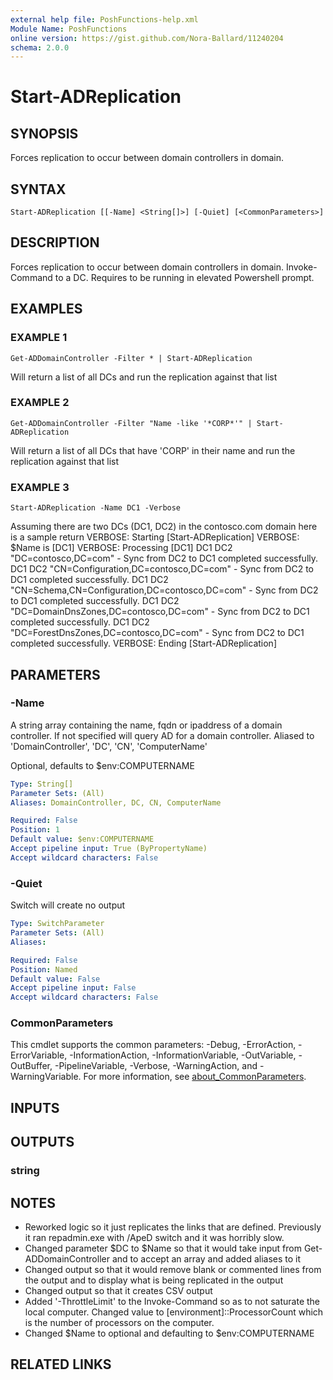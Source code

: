 ```yaml
---
external help file: PoshFunctions-help.xml
Module Name: PoshFunctions
online version: https://gist.github.com/Nora-Ballard/11240204
schema: 2.0.0
---
```


# Start-ADReplication

## SYNOPSIS
Forces replication to occur between domain controllers in domain.

## SYNTAX

```
Start-ADReplication [[-Name] <String[]>] [-Quiet] [<CommonParameters>]
```

## DESCRIPTION
Forces replication to occur between domain controllers in domain.
Invoke-Command to a DC.
Requires to be running in elevated Powershell prompt.

## EXAMPLES

### EXAMPLE 1
```
Get-ADDomainController -Filter * | Start-ADReplication
```

Will return a list of all DCs and run the replication against that list

### EXAMPLE 2
```
Get-ADDomainController -Filter "Name -like '*CORP*'" | Start-ADReplication
```

Will return a list of all DCs that have 'CORP' in their name and run the replication against that list

### EXAMPLE 3
```
Start-ADReplication -Name DC1 -Verbose
```

Assuming there are two DCs (DC1, DC2) in the contosco.com domain here is a sample return
VERBOSE: Starting \[Start-ADReplication\]
VERBOSE: $Name is \[DC1\]
VERBOSE: Processing \[DC1\]
DC1 DC2 "DC=contosco,DC=com" - Sync from DC2 to DC1 completed successfully.
DC1 DC2 "CN=Configuration,DC=contosco,DC=com" - Sync from DC2 to DC1 completed successfully.
DC1 DC2 "CN=Schema,CN=Configuration,DC=contosco,DC=com" - Sync from DC2 to DC1 completed successfully.
DC1 DC2 "DC=DomainDnsZones,DC=contosco,DC=com" - Sync from DC2 to DC1 completed successfully.
DC1 DC2 "DC=ForestDnsZones,DC=contosco,DC=com" - Sync from DC2 to DC1 completed successfully.
VERBOSE: Ending \[Start-ADReplication\]

## PARAMETERS

### -Name
A string array containing the name, fqdn or ipaddress of a domain controller.
If not specified will query AD for a domain controller.
Aliased to 'DomainController', 'DC', 'CN', 'ComputerName'

Optional, defaults to $env:COMPUTERNAME

```yaml
Type: String[]
Parameter Sets: (All)
Aliases: DomainController, DC, CN, ComputerName

Required: False
Position: 1
Default value: $env:COMPUTERNAME
Accept pipeline input: True (ByPropertyName)
Accept wildcard characters: False
```

### -Quiet
Switch will create no output

```yaml
Type: SwitchParameter
Parameter Sets: (All)
Aliases:

Required: False
Position: Named
Default value: False
Accept pipeline input: False
Accept wildcard characters: False
```

### CommonParameters
This cmdlet supports the common parameters: -Debug, -ErrorAction, -ErrorVariable, -InformationAction, -InformationVariable, -OutVariable, -OutBuffer, -PipelineVariable, -Verbose, -WarningAction, and -WarningVariable. For more information, see [about_CommonParameters](http://go.microsoft.com/fwlink/?LinkID=113216).

## INPUTS

## OUTPUTS

### string
## NOTES
* Reworked logic so it just replicates the links that are defined. Previously it ran repadmin.exe with /ApeD switch
  and it was horribly slow.
* Changed parameter $DC to $Name so that it would take input from Get-ADDomainController and to accept an array and
  added aliases to it
* Changed output so that it would remove blank or commented lines from the output and to display what is being
  replicated in the output
* Changed output so that it creates CSV output
* Added '-ThrottleLimit' to the Invoke-Command so as to not saturate the local computer. Changed value to
  \[environment\]::ProcessorCount which is the number of processors on the computer.
* Changed $Name to optional and defaulting to $env:COMPUTERNAME

## RELATED LINKS
